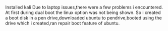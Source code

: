 Installed kali 
Due to laptop issues,there were a few problems i encountered. At first during dual boot the linux option was not being shown. So i created a boot disk in a pen drive,downloaded ubuntu to pendrive,booted using the drive which i created,ran repair boot feature of ubuntu.
